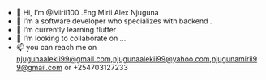 - 👋 Hi, I’m @Mirii100 .Eng Mirii Alex Njuguna
- 👀 I’m  a software developer who specializes with backend .
- 🌱 I’m currently learning  flutter 
- 💞️ I’m looking to collaborate on ...
- 📫 you can reach me on   njugunaalekii99@gmail.com,njugunaalekii99@yahoo.com,njugunamirii99@gmail.com or +254703127233

<!---
Mirii100/Mirii100 is a ✨ special ✨ repository because its `README.md` (this file) appears on your GitHub profile.
You can click the Preview link to take a look at your changes.
--->
